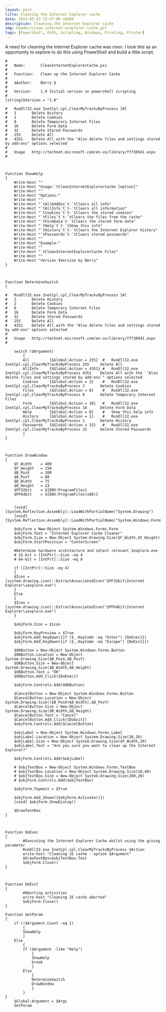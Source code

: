 ```yaml
---
layout: post
title: Cleaning the Internet Explorer cache
date: 2013-05-23 13:37:00 +0100
description: Cleaning the Internet Explorer cache
img: header/clean-internet-esxplorer-cache.gif
tags: [PowerShell, PoSh, Scripting, Windows, Printing, Printer]
---
```

A need for cleaning the Internet Explorer cache was risen. I took this as an opportunity to explore to do this using PowerShell and build a little script.

	#
	#	Name:		CleanInternetExplorerCache.ps1
	#
	#	Function:	Clean up the Internet Explorer Cache
	#
	#   $Author: 	Berry $
	#
	#   Version:	1.0	Initial version in powershell scripting
	#
	[string]$Version = "1.0"

	#	RunDll32.exe InetCpl.cpl,ClearMyTracksByProcess [#]
	#	1		Delete History
	#	2		Delete Cookies
	#	8		Delete Temporary Internet Files
	#	16		Delete Form Data
	#	32		Delete Stored Passwords
	#	255		Delete All
	#	4351	Delete All with the "Also delete files and settings stored by add-ons" options selected
	#
	#	Usage	http://technet.microsoft.com/en-us/library/ff730941.aspx
	#



	Function ShowHelp
	{
		Write-Host ""
		Write-Host "Usage:`tCleanInternetExplorerCache [option]"
		Write-Host ""
		Write-Host "Options:"
		Write-Host ""
		Write-Host "`tAllAddOns`t-`tClears all info"
		Write-Host "`tAllInfo`t`t-`tClears all information"
		Write-Host "`tCookies`t`t-`tClears the stored cookies"
		Write-Host "`tFiles`t`t-`tClears the files from the cache"
		Write-Host "`tFormData`t-`tClears the stored form data"
		Write-Host "`tHelp`t`t-`tShow this info"
		Write-Host "`tHistory`t`t-`tClears the Internet Explorer history"
		Write-Host "`tPasswords`t-`tClears stored passwords"
		Write-Host ""
		Write-Host "Example:"
		Write-Host ""
		Write-Host "`tCleanInternetExplorerCache Files"
		Write-Host ""
		Write-Host "Version $Version by Berry"
	}



	Function DetermineSwitch
	{

	#	RunDll32.exe InetCpl.cpl,ClearMyTracksByProcess [#]
	#	1		Delete History
	#	2		Delete Cookies
	#	8		Delete Temporary Internet Files
	#	16		Delete Form Data
	#	32		Delete Stored Passwords
	#	255		Delete All
	#	4351	Delete All with the "Also delete files and settings stored by add-ons" options selected
	#
	#	Usage	http://technet.microsoft.com/en-us/library/ff730941.aspx
	#

		switch ($Argument) 
			{ 
			All			{$Global:Action = 255}	#	RunDll32.exe InetCpl.cpl,ClearMyTracksByProcess 255		Delete All 
			AllInfo		{$Global:Action = 4351}	#	RunDll32.exe InetCpl.cpl,ClearMyTracksByProcess 4351	Delete All with the `"Also delete files and settings stored by add-ons`" options selected
			Cookies		{$Global:Action = 2}	#	RunDll32.exe InetCpl.cpl,ClearMyTracksByProcess 2		Delete Cookies 
			Files		{$Global:Action = 8}	#	RunDll32.exe InetCpl.cpl,ClearMyTracksByProcess 8		Delete Temporary Internet Files 
			Form		{$Global:Action = 16}	#	RunDll32.exe InetCpl.cpl,ClearMyTracksByProcess 16		Delete Form Data 
			Help		{$Global:Action = 0}	#	Show this help info 
			History		{$Global:Action = 1}	#	RunDll32.exe InetCpl.cpl,ClearMyTracksByProcess 1		Delete History 
			Passwords	{$Global:Action = 32}	#	RunDll32.exe InetCpl.cpl,ClearMyTracksByProcess 32		Delete Stored Passwords 
			}
	}



	Function DrawWindow
	{	
		$F_Width	= 400
		$F_Height	= 150
		$B_PosX		= 200
		$B_PosY 	= 80
		$B_Width	= 75
		$B_Height	= 23
		$PF32bit	= ${ENV:ProgramFiles}
		$PF64bit	= ${ENV:ProgramFiles(x86)}
		
		
		[void] [System.Reflection.Assembly]::LoadWithPartialName("System.Drawing") 
		[void] [System.Reflection.Assembly]::LoadWithPartialName("System.Windows.Forms") 

		$objForm = New-Object System.Windows.Forms.Form 
		$objForm.Text = "Internet Explorer Cache Cleaner"
		$objForm.Size = New-Object System.Drawing.Size($F_Width,$F_Height) 
		$objForm.StartPosition = "CenterScreen"

		#Determine hardware architecture and select relevant Iexplore.exe
		# 32-bit = [IntPtr]::Size -eq 4
		# 64-bit = [IntPrt]::Size -eq 8
		
		if ([IntPtr]::Size -eq 4)
		{
		$Icon = [system.drawing.icon]::ExtractAssociatedIcon("$PF32bit\Internet Explorer\iexplore.exe")
		}
		Else
		{
		$Icon = [system.drawing.icon]::ExtractAssociatedIcon("$PF64bit\Internet Explorer\iexplore.exe")
		}
			
		$objForm.Icon = $Icon

		$objForm.KeyPreview = $True
		$objForm.Add_KeyDown({if ($_.KeyCode -eq "Enter") {DoExec}})
		$objForm.Add_KeyDown({if ($_.KeyCode -eq "Escape") {DoExit}})

		$OKButton = New-Object System.Windows.Forms.Button
		$OKButton.Location = New-Object System.Drawing.Size($B_PosX,$B_PosY)
		$OKButton.Size = New-Object System.Drawing.Size($B_Width,$B_Height)
		$OKButton.Text = "OK"
		$OKButton.Add_Click({DoExec})
			
		$objForm.Controls.Add($OKButton)

		$CancelButton = New-Object System.Windows.Forms.Button
		$CancelButton.Location = New-Object System.Drawing.Size(($B_PosX+$B_Width),$B_PosY)
		$CancelButton.Size = New-Object System.Drawing.Size($B_Width,$B_Height)
		$CancelButton.Text = "Cancel"
		$CancelButton.Add_Click({DoExit})
		$objForm.Controls.Add($CancelButton)

		$objLabel = New-Object System.Windows.Forms.Label
		$objLabel.Location = New-Object System.Drawing.Size(20,20) 
		$objLabel.Size = New-Object System.Drawing.Size($F_Width,20) 
		$objLabel.Text = "Are you sure you want to clean up the Internet Explorer?"
		
		$objForm.Controls.Add($objLabel) 

		# $objTextBox = New-Object System.Windows.Forms.TextBox 
		# $objTextBox.Location = New-Object System.Drawing.Size(10,40) 
		# $objTextBox.Size = New-Object System.Drawing.Size(260,20) 
		# $objForm.Controls.Add($objTextBox) 

		$objForm.Topmost = $True

		$objForm.Add_Shown({$objForm.Activate()})
		[void] $objForm.ShowDialog()

		$DrawTextBox
	}



	Function DoExec
	{
			#Executing the Internet Explorer Cache whilst using the giving parameter
			RunDll32.exe InetCpl.cpl,ClearMyTracksByProcess $Action
			write-host "Cleaning IE cache - option $Argument"
			$DrawTextBox=$objTextBox.Text
			$objForm.Close()
	}



	Function DoExit
	{
			#Aborting activities
			write-host "Cleaning IE cache aborted"
			$objForm.Close()
	}

	Function GetParam
	{
		if (!$Argument.Count -eq 1)
			{
			ShowHelp
			}
		Else
			{
			If ($Argument -like "Help")
				{
				ShowHelp
				break
				}
			Else
				{
				DetermineSwitch
				DrawWindow
				}
			}
	}
		$Global:Argument = $Args
		GetParam